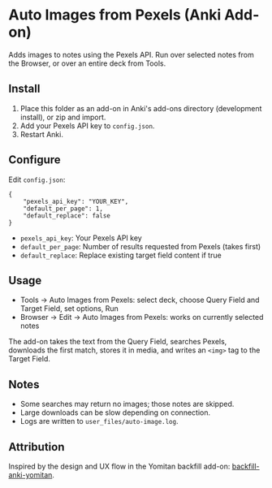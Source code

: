 # Auto Images from Pexels (Anki Add-on)

Adds images to notes using the Pexels API. Run over selected notes from the Browser, or over an entire deck from Tools.

## Install

1. Place this folder as an add-on in Anki's add-ons directory (development install), or zip and import.
2. Add your Pexels API key to `config.json`.
3. Restart Anki.

## Configure

Edit `config.json`:

```
{
	"pexels_api_key": "YOUR_KEY",
	"default_per_page": 1,
	"default_replace": false
}
```

- `pexels_api_key`: Your Pexels API key
- `default_per_page`: Number of results requested from Pexels (takes first)
- `default_replace`: Replace existing target field content if true

## Usage

- Tools → Auto Images from Pexels: select deck, choose Query Field and Target Field, set options, Run
- Browser → Edit → Auto Images from Pexels: works on currently selected notes

The add-on takes the text from the Query Field, searches Pexels, downloads the first match, stores it in media, and writes an `<img>` tag to the Target Field.

## Notes

- Some searches may return no images; those notes are skipped.
- Large downloads can be slow depending on connection.
- Logs are written to `user_files/auto-image.log`.

## Attribution

Inspired by the design and UX flow in the Yomitan backfill add-on: [backfill-anki-yomitan](https://github.com/Manhhao/backfill-anki-yomitan).


